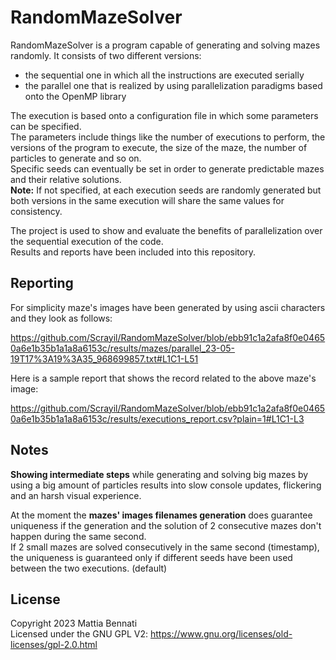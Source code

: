 # RandomMazeSolver

RandomMazeSolver is a program capable of generating and solving mazes randomly.
It consists of two different versions:
- the sequential one in which all the instructions are executed serially
- the parallel one that is realized by using parallelization paradigms based onto the OpenMP library

The execution is based onto a configuration file in which some parameters can be specified.  
The parameters include things like the number of executions to perform, the versions of the program to execute,
the size of the maze, the number of particles to generate and so on.  
Specific seeds can eventually be set in order to generate predictable mazes and their relative solutions.  
**Note:** If not specified, at each execution seeds are randomly generated but both versions in the same execution
will share the same values for consistency.

The project is used to show and evaluate the benefits of parallelization over the sequential execution of the code.  
Results and reports have been included into this repository.

## Reporting
For simplicity maze's images have been generated by using ascii characters and they look as follows:  

https://github.com/Scrayil/RandomMazeSolver/blob/ebb91c1a2afa8f0e04650a6e1b35b1a1a8a6153c/results/mazes/parallel_23-05-19T17%3A19%3A35_968699857.txt#L1C1-L51  

Here is a sample report that shows the record related to the above maze's image:  

https://github.com/Scrayil/RandomMazeSolver/blob/ebb91c1a2afa8f0e04650a6e1b35b1a1a8a6153c/results/executions_report.csv?plain=1#L1C1-L3  

## Notes
**Showing intermediate steps** while generating and solving big mazes by using a big amount of particles results into slow console updates, flickering and an harsh visual experience.  

At the moment the **mazes' images filenames generation** does guarantee uniqueness if the generation and the solution of 2 consecutive mazes don't happen during the same second.  
If 2 small mazes are solved consecutively in the same second (timestamp), the uniqueness is guaranteed only if different seeds have been used between the two executions. (default)  

## License
Copyright 2023 Mattia Bennati  
Licensed under the GNU GPL V2: https://www.gnu.org/licenses/old-licenses/gpl-2.0.html
